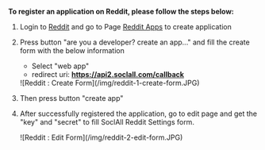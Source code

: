 __To register an application on Reddit, please follow the steps below:__

1. Login to [Reddit](https://www.reddit.com/) and go to Page [Reddit Apps](https://www.reddit.com/prefs/apps/) to create application

2. Press button "are you a developer? create an app..." and fill the create form with the below information
    * Select "web app"
    * redirect uri: __https://api2.soclall.com/callback__
    
    <div class="soclall-br"></div>
    ![Reddit : Create Form](/img/reddit-1-create-form.JPG)
    <div class="soclall-br"></div>
    
3. Then press button "create app"
4. After successfully registered the application, go to edit page and get the "key" and "secret" to fill SoclAll Reddit Settings form.
    <div class="soclall-br"></div>
    ![Reddit : Edit Form](/img/reddit-2-edit-form.JPG)
    <div class="soclall-br"></div>